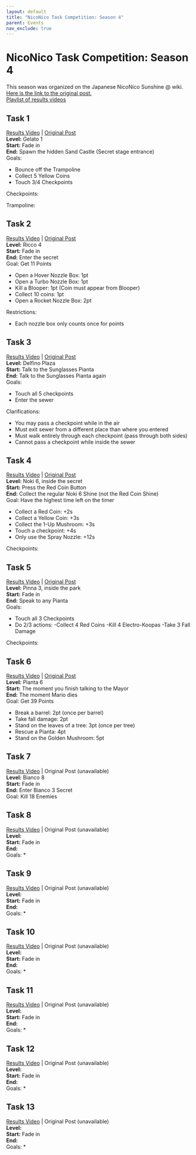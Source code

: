 ```yaml
---
layout: default
title: "NicoNico Task Competition: Season 4"
parent: Events
nav_exclude: true
---
```

# NicoNico Task Competition: Season 4
This season was organized on the Japanese NicoNico Sunshine @ wiki.  
[Here is the link to the original post.](https://www49.atwiki.jp/mario-sunshine/pages/68.html)  
[Playlist of results videos](https://www.youtube.com/playlist?list=PLDQn8zHkFza_TvN_hhPjA0n780zfDiLPP)  

## Task 1
[Results Video](https://www.youtube.com/watch?v=wZ1y4qTgGWA) | [Original Post](https://www49.atwiki.jp/mario-sunshine/pages/69.html)  
**Level:** Gelato 1  
**Start:** Fade in  
**End:** Spawn the hidden Sand Castle (Secret stage entrance)  
Goals: 
* Bounce off the Trampoline
* Collect 5 Yellow Coins
* Touch 3/4 Checkpoints

Checkpoints:  
  
Trampoline:  
  

## Task 2
[Results Video](https://www.youtube.com/watch?v=vcO9AUqRRWg) | [Original Post](https://www49.atwiki.jp/mario-sunshine/pages/70.html)  
**Level:** Ricco 4  
**Start:** Fade in  
**End:** Enter the secret  
Goal: Get 11 Points
* Open a Hover Nozzle Box: 1pt
* Open a Turbo Nozzle Box: 1pt
* Kill a Blooper: 1pt (Coin must appear from Blooper)
* Collect 10 coins: 1pt
* Open a Rocket Nozzle Box: 2pt

Restrictions:
* Each nozzle box only counts once for points

## Task 3
[Results Video](https://www.youtube.com/watch?v=CXxKcfhI0L0) | [Original Post](https://www49.atwiki.jp/mario-sunshine/pages/71.html)  
**Level:** Delfino Plaza  
**Start:** Talk to the Sunglasses Pianta  
**End:** Talk to the Sunglasses Pianta again  
Goals: 
* Touch all 5 checkpoints
* Enter the sewer

Clarifications:
* You may pass a checkpoint while in the air
* Must exit sewer from a different place than where you entered
* Must walk entirely through each checkpoint (pass through both sides)
* Cannot pass a checkpoint while inside the sewer

## Task 4
[Results Video](https://www.youtube.com/watch?v=ly_BsxI6msU) | [Original Post](https://www49.atwiki.jp/mario-sunshine/pages/72.html)  
**Level:** Noki 6, inside the secret  
**Start:** Press the Red Coin Button  
**End:** Collect the regular Noki 6 Shine (not the Red Coin Shine)  
Goal: Have the highest time left on the timer
* Collect a Red Coin: +2s
* Collect a Yellow Coin: +3s
* Collect the 1-Up Mushroom: +3s
* Touch a checkpoint: +4s
* Only use the Spray Nozzle: +12s

Checkpoints:
  

## Task 5
[Results Video](https://www.youtube.com/watch?v=g0Ez5owg-yo) | [Original Post](https://www49.atwiki.jp/mario-sunshine/pages/73.html)  
**Level:** Pinna 3, inside the park  
**Start:** Fade in  
**End:** Speak to any Pianta  
Goals: 
* Touch all 3 Checkpoints
* Do 2/3 actions:
	-Collect 4 Red Coins
	-Kill 4 Electro-Koopas
	-Take 3 Fall Damage  

Checkpoints:
  

## Task 6
[Results Video](https://www.youtube.com/watch?v=s4W0dE1a994) | [Original Post](https://www49.atwiki.jp/mario-sunshine/pages/74.html)  
**Level:** Pianta 6  
**Start:** The moment you finish talking to the Mayor  
**End:** The moment Mario dies  
Goal: Get 39 Points
* Break a barrel: 2pt (once per barrel)
* Take fall damage: 2pt
* Stand on the leaves of a tree: 3pt (once per tree)
* Rescue a Pianta: 4pt
* Stand on the Golden Mushroom: 5pt

## Task 7
[Results Video](https://www.youtube.com/watch?v=emkg4JUW8jI) | Original Post (unavailable)  
**Level:** Bianco 8  
**Start:** Fade in  
**End:** Enter Bianco 3 Secret  
Goal: Kill 18 Enemies

## Task 8
[Results Video](https://www.youtube.com/watch?v=SsbMipzi4RQ) | Original Post (unavailable)  
**Level:**   
**Start:** Fade in  
**End:**   
Goals: 
* 

## Task 9
[Results Video](https://www.youtube.com/watch?v=OAaufK0O_FU) | Original Post (unavailable)  
**Level:**  
**Start:** Fade in  
**End:**  
Goals: 
* 

## Task 10
[Results Video](https://www.youtube.com/watch?v=nhHwiWDGsb0) | Original Post (unavailable)  
**Level:**  
**Start:** Fade in  
**End:**  
Goals: 
* 

## Task 11
[Results Video](https://www.youtube.com/watch?v=47IEL9BNndM) | Original Post (unavailable)  
**Level:**  
**Start:** Fade in  
**End:**  
Goals: 
* 

## Task 12
[Results Video](https://www.youtube.com/watch?v=l523AIgqLd4) | Original Post (unavailable)  
**Level:**  
**Start:** Fade in  
**End:**  
Goals: 
* 

## Task 13
[Results Video](https://www.youtube.com/watch?v=QYtcztdSVvk) | Original Post (unavailable)  
**Level:**  
**Start:** Fade in  
**End:**  
Goals: 
*
